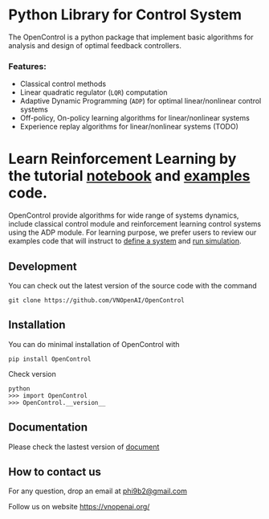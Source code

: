 # Python Library for Control System

The OpenControl is a python package that implement basic algorithms for analysis and design of optimal feedback controllers.

### Features:

- Classical control methods
- Linear quadratic regulator (``LQR``) computation
- Adaptive Dynamic Programming (``ADP``) for optimal linear/nonlinear control systems
- Off-policy, On-policy learning algorithms for linear/nonlinear systems
- Experience replay algorithms for linear/nonlinear systems (TODO)

# Learn Reinforcement Learning by the tutorial [notebook](https://colab.research.google.com/drive/10mYMDliuOZD5i-YqmD9noOL8JDhC6t3x#scrollTo=E7MYyIKnQDjr) and [examples](https://github.com/VNOpenAI/OpenControl/tree/master/examples) code.

OpenControl provide algorithms for wide range of systems dynamics, include classical control module and reinforcement learning control systems using the ADP module. For learning purpose, we prefer users to review our examples code that will instruct to [define a system](https://opencontrol.readthedocs.io/en/latest/system.html) and [run simulation](https://opencontrol.readthedocs.io/en/latest/linCon.html).

## Development

You can check out the latest version of the source code with the command

   `git clone https://github.com/VNOpenAI/OpenControl`

## Installation

You can do minimal installation of OpenControl with

    pip install OpenControl

Check version

    python
    >>> import OpenControl 
    >>> OpenControl.__version__


## Documentation 

Please check the lastest version of [document](https://opencontrol.readthedocs.io/en/latest/intro.html)

## How to contact us

For any question, drop an email at phi9b2@gmail.com

Follow us on website https://vnopenai.org/